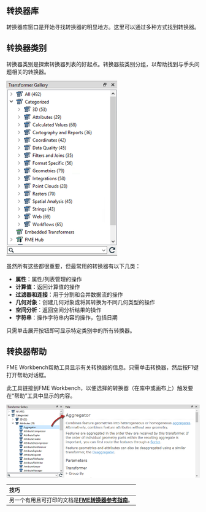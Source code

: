 ## 转换器库

转换器库窗口是开始寻找转换器的明显地方。这里可以通过多种方式找到转换器。

## 转换器类别

转换器类别是探索转换器列表的好起点。转换器按类别分组，以帮助找到与手头问题相关的转换器。

![](./Images/Img4.002.TransformerGallery.png)

虽然所有这些都很重要，但最常用的转换器有以下几类：

* **属性**：属性/列表管理的操作
* **计算值**：返回计算值的操作
* **过滤器和连接**：用于分割和合并数据流的操作
* **几何对象**：创建几何对象或将其转换为不同几何类型的操作
* **空间分析**：返回空间分析结果的操作
* **字符串**：操作字符串内容的操作，包括日期

只需单击展开按钮即可显示特定类别中的所有转换器。

## 转换器帮助

FME Workbench帮助工具显示有关转换器的信息。只需单击转换器，然后按F1键打开帮助对话框。

此工具链接到FME Workbench，以便选择的转换器（在库中或画布上）触发要在“帮助”工具中显示的内容。

![](./Images/Img4.003.TransformerGalleryHelpConnection.png)

|  技巧 |
| :--- |
|  另一个有用且可打印的文档是[**FME转换器参考指南**](http://cdn.safe.com/resources/fme/FME-Transformer-Reference-Guide.pdf)。 |
